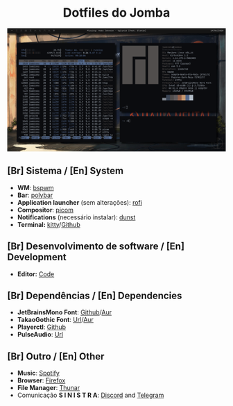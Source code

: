 
<h1 align="center">Dotfiles do Jomba</h1>

![](Pictures/Desktop.png)

## [Br] Sistema / [En] System

+  **WM**: [bspwm](https://i.imgur.com/KOKce5P.png)
+  **Bar**: [polybar](https://github.com/polybar/polybar)
+  **Application launcher** (sem alterações): [rofi](https://github.com/davatorium/rofi) 
+  **Compositor**: [picom](https://github.com/yshui/picom)
+  **Notifications** (necessário instalar): [dunst](https://github.com/dunst-project/dunst)
+  **Terminal:**  [kitty](https://sw.kovidgoyal.net/kitty/)/[Github](https://github.com/kovidgoyal/kitty)

## [Br] Desenvolvimento de software / [En] Development
+  **Editor:**  [Code](https://github.com/Microsoft/vscode)

## [Br] Dependências / [En] Dependencies

+  **JetBrainsMono Font**: [Github](https://github.com/ryanoasis/nerd-fonts/tree/master/patched-fonts/JetBrainsMono)/[Aur](https://aur.archlinux.org/packages/nerd-fonts-jetbrains-mono/)
+  **TakaoGothic Font**: [Url](https://launchpad.net/takao-fonts)/[Aur](https://aur.archlinux.org/packages/otf-takao/)
+  **Playerctl**: [Github](https://github.com/altdesktop/playerctl)
+  **PulseAudio**: [Url](https://www.freedesktop.org/wiki/Software/PulseAudio/)

## [Br] Outro / [En] Other

+  **Music**: [Spotify](https://www.spotify.com/)
+  **Browser**: [Firefox](https://www.mozilla.org/en-US/firefox/new/)
+  **File Manager**: [Thunar](https://github.com/xfce-mirror/thunar)
+  Comunicação **S I N I S T R A**: [Discord](https://discordapp.com/) and [Telegram](https://telegram.org/)

